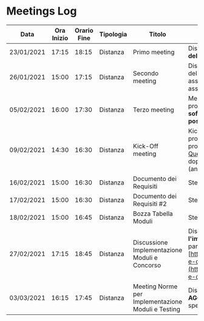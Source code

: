 # Meetings Log

| Data       | Ora Inizio | Orario Fine | Tipologia | Titolo                                             | Contenuto                                                                                                                                                                                                                                                                                                                                              |
| ---------- | ---------- | ----------- | --------- | -------------------------------------------------- | ------------------------------------------------------------------------------------------------------------------------------------------------------------------------------------------------------------------------------------------------------------------------------------------------------------------------------------------------------ |
| 23/01/2021 | 17:15      | 18:15       | Distanza  | Primo meeting                                      | Discussione in merito ai **ruoli** nel gruppo e alla **scelta del progetto**.                                                                                                                                                                                                                                                                          |
| 26/01/2021 | 15:00      | 17:15       | Distanza  | Secondo meeting                                    | Discussione in merito agli **strumenti** e agli **standard** del team per il **lavoro collaborativo.** Prima assegnazione dei **ruoli** nel gruppo e **brief** del progetto assegnato `(n.3 Specchio Intelligente)`.                                                                                                                                   |
| 05/02/2021 | 16:00      | 17:30       | Distanza  | Terzo meeting                                      | Messa a punto di alcuni **aspetti preliminari** inerenti al progetto (presa visione di diverse **documentazioni** e **software (sito)** _beta_) e al kick-off meeting (revisione **possibili domande** da porre al committente).                                                                                                                       |
| 09/02/2021 | 14:30      | 16:30       | Distanza  | Kick-Off meeting                                   | Kick-Off meeting con l'azienda commitente del progetto. Presentazione da parte dell'azienda del progetto e risoluzione delle domande in [Kick-Off Questions.md](../Documenti%20ufficiali/Kick-Off%20Questions.md). Discussione su sensazioni e pareri dopo il Kick-Off meeting (tra componenti del team (anche privatamente) e prof. _Tutor Interno_). |
| 16/02/2021 | 15:00      | 16:30       | Distanza  | Documento dei Requisiti                            | Stesura bozza **Documento dei Requisiti**.                                                                                                                                                                                                                                                                                                             |
| 17/02/2021 | 15:00      | 16:30       | Distanza  | Documento dei Requisiti #2                         | Stesura bozza **Documento dei Requisiti** #2.                                                                                                                                                                                                                                                                                                          |
| 18/02/2021 | 15:00      | 16:45       | Distanza  | Bozza Tabella Moduli                               | Stesura bozza **Tabella Moduli**.                                                                                                                                                                                                                                                                                                                      |
| 27/02/2021 | 17:15      | 18:45       | Distanza  | Discussione Implementazione Moduli e Concorso      | Discussione in merito alle norme / standard per **l'implementazione dei moduli** dello specchio e partecipazione al **concorso** [https://www.comolecco.camcom.it/archivio5_notizie-e-comunicati_0_192.html](https://www.comolecco.camcom.it/archivio5_notizie-e-comunicati_0_192.html).                                                               |
| 03/03/2021 | 16:15      | 17:45       | Distanza  | Meeting Norme per Implementazione Moduli e Testing | Discussione in merito alle norme / standard **AGGIORNATE** per **l'implementazione dei moduli** dello specchio.                                                                                                                                                                                                                                        |
